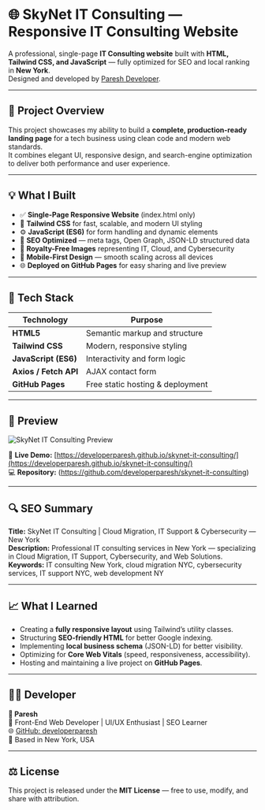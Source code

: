 # 🌐 SkyNet IT Consulting — Responsive IT Consulting Website

A professional, single-page **IT Consulting website** built with **HTML, Tailwind CSS, and JavaScript** — fully optimized for SEO and local ranking in **New York**.  
Designed and developed by [Paresh Developer](https://github.com/developerparesh).

---

## 🚀 Project Overview

This project showcases my ability to build a **complete, production-ready landing page** for a tech business using clean code and modern web standards.  
It combines elegant UI, responsive design, and search-engine optimization to deliver both performance and user experience.

---

## 💡 What I Built

- ✅ **Single-Page Responsive Website** (index.html only)  
- 🎨 **Tailwind CSS** for fast, scalable, and modern UI styling  
- ⚙️ **JavaScript (ES6)** for form handling and dynamic elements  
- 🧠 **SEO Optimized** — meta tags, Open Graph, JSON-LD structured data  
- 📸 **Royalty-Free Images** representing IT, Cloud, and Cybersecurity  
- 📱 **Mobile-First Design** — smooth scaling across all devices  
- 🌐 **Deployed on GitHub Pages** for easy sharing and live preview  

---

## 🧰 Tech Stack

| Technology | Purpose |
|-------------|----------|
| **HTML5** | Semantic markup and structure |
| **Tailwind CSS** | Modern, responsive styling |
| **JavaScript (ES6)** | Interactivity and form logic |
| **Axios / Fetch API** | AJAX contact form |
| **GitHub Pages** | Free static hosting & deployment |

---

## 📸 Preview

![SkyNet IT Consulting Preview](https://developerparesh.github.io/skynet-it-consulting)

🔗 **Live Demo:** [https://developerparesh.github.io/skynet-it-consulting/](https://developerparesh.github.io/skynet-it-consulting/)  
💻 **Repository:** (https://github.com/developerparesh/skynet-it-consulting)

---

## 🔍 SEO Summary

**Title:** SkyNet IT Consulting | Cloud Migration, IT Support & Cybersecurity — New York  
**Description:** Professional IT consulting services in New York — specializing in Cloud Migration, IT Support, Cybersecurity, and Web Solutions.  
**Keywords:** IT consulting New York, cloud migration NYC, cybersecurity services, IT support NYC, web development NY  

---

## 📈 What I Learned

- Creating a **fully responsive layout** using Tailwind’s utility classes.  
- Structuring **SEO-friendly HTML** for better Google indexing.  
- Implementing **local business schema** (JSON-LD) for better visibility.  
- Optimizing for **Core Web Vitals** (speed, responsiveness, accessibility).  
- Hosting and maintaining a live project on **GitHub Pages**.

---

## 🧑‍💻 Developer

**👤 Paresh**  
💼 Front-End Web Developer | UI/UX Enthusiast | SEO Learner  
🌐 [GitHub: developerparesh](https://github.com/developerparesh)  
📍 Based in New York, USA  

---

## ⚖️ License

This project is released under the **MIT License** — free to use, modify, and share with attribution.
